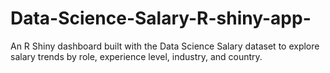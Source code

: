# Data-Science-Salary-R-shiny-app-
An R Shiny dashboard built with the Data Science Salary dataset to explore salary trends by role, experience level, industry, and country.

